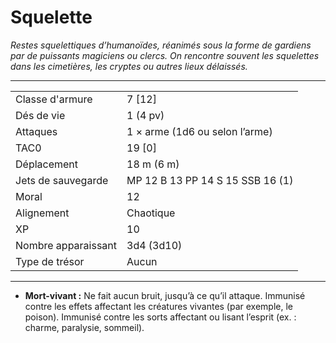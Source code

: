# Squelette


*Restes squelettiques d’humanoïdes, réanimés sous la forme de gardiens
par de puissants magiciens ou clercs. On rencontre souvent les
squelettes dans les cimetières, les cryptes ou autres lieux délaissés.*

-----

|                     |                                  |
| ------------------- | -------------------------------- |
| Classe d'armure     | 7 \[12\]                         |
| Dés de vie          | 1 (4 pv)                         |
| Attaques            | 1 × arme (1d6 ou selon l’arme)   |
| TAC0                | 19 \[0\]                         |
| Déplacement         | 18 m (6 m)                       |
| Jets de sauvegarde  | MP 12 B 13 PP 14 S 15 SSB 16 (1) |
| Moral               | 12                               |
| Alignement          | Chaotique                        |
| XP                  | 10                               |
| Nombre apparaissant | 3d4 (3d10)                       |
| Type de trésor      | Aucun                            |

-----

  - **Mort-vivant :** Ne fait aucun bruit, jusqu’à ce qu’il attaque.
    Immunisé contre les effets affectant les créatures vivantes (par
    exemple, le poison). Immunisé contre les sorts affectant ou lisant
    l’esprit (ex. : charme, paralysie, sommeil).